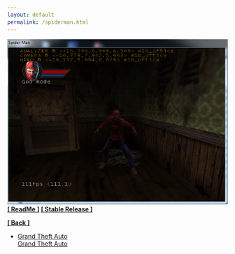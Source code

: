 ```yaml
---
layout: default
permalink: /spiderman.html
---
```

![Screenshot](https://raw.githubusercontent.com/unknownproject/unknownproject.github.io/master/assets/images/smtm.png)
**[[ ReadMe ]](https://raw.githubusercontent.com/unknownproject/SpiderMan/master/ReadMe.txt)**
**[[ Stable Release ]](https://github.com/unknownproject/SpiderMan/blob/master/TheMovie/SpiderMan_dbg.zip)**




**[[ Back ]](./)**
<ul class="nav nav-tabs nav-justified panel panel-default panel-transparent" id="PageTabs" role="tablist">
        <li class="nav-item active">
          <a class="nav-link active" href="#faq" data-toggle="tab">Grand Theft Auto</a>
        </li>
<a class="nav-link" href="#faq" data-toggle="tab">Grand Theft Auto</a>
<div class="tab-content">
      <div class="tab-pane active" id="faq">
</div></div>